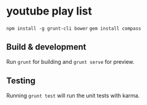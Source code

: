 # youtube play list

`npm install -g grunt-cli bower`
`gem install compass`


## Build & development

Run `grunt` for building and `grunt serve` for preview.

## Testing

Running `grunt test` will run the unit tests with karma.
